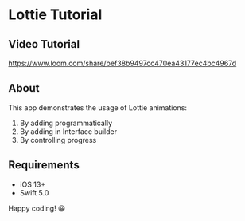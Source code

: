 # Lottie Tutorial

## Video Tutorial

https://www.loom.com/share/bef38b9497cc470ea43177ec4bc4967d

## About

This app demonstrates the usage of Lottie animations:
1. By adding programmatically
2. By adding in Interface builder
3. By controlling progress

## Requirements

- iOS 13+
- Swift 5.0

Happy coding! 😀
